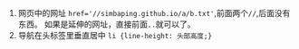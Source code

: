 1. 网页中的网址 `href='//simbaping.github.io/a/b.txt'`,前面两个`//`,后面没有东西。
如果是延伸的网址，直接前面`..`就可以了。
2. 导航在头标签里垂直居中 `li {line-height: 头部高度;}`

